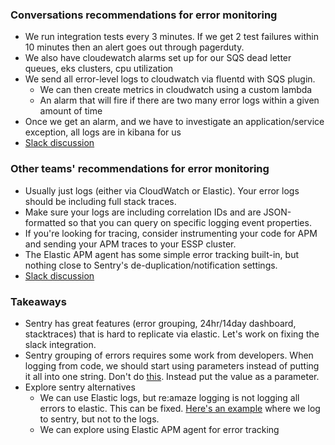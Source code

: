### Conversations recommendations for error monitoring
- We run integration tests every 3 minutes. If we get 2 test failures within 10 minutes then an alert goes out through pagerduty.
- We also have cloudewatch alarms set up for our SQS dead letter queues, eks clusters, cpu utilization
- We send all error-level logs to cloudwatch via fluentd with SQS plugin.
  - We can then create metrics in cloudwatch using a custom lambda
  - An alarm that will fire if there are two many error logs within a given amount of time
- Once we get an alarm, and we have to investigate an application/service exception, all logs are in kibana for us
- [Slack discussion](https://godaddy.slack.com/archives/C02C6HHK8ES/p1641245367424400)

### Other teams' recommendations for error monitoring
- Usually just logs (either via CloudWatch or Elastic). Your error logs should be including full stack traces. 
- Make sure your logs are including correlation IDs and are JSON-formatted so that you can query on specific logging event properties. 
- If you're looking for tracing, consider instrumenting your code for APM and sending your APM traces to your ESSP cluster.
- The Elastic APM agent has some simple error tracking built-in, but nothing close to Sentry's de-duplication/notification settings.
- [Slack discussion](https://godaddy.slack.com/archives/CBVHY0WRK/p1641316847079000)

### Takeaways
- Sentry has great features (error grouping, 24hr/14day dashboard, stacktraces) that is hard to replicate via elastic. Let's work on fixing the slack integration.
- Sentry grouping of errors requires some work from developers. When logging from code, we should start using parameters instead of putting it all into one string. Don't do [this](https://github.com/gdcorp-enm/reamaze/blob/main/app/controllers/incoming_controller.rb#L1031). Instead put the value as a parameter.
- Explore sentry alternatives
  - We can use Elastic logs, but re:amaze logging is not logging all errors to elastic. This can be fixed. [Here's an example](https://github.com/gdcorp-enm/reamaze/blob/main/app/controllers/api/v1/base_controller.rb#L15) where we log to sentry, but not to the logs. 
  - We can explore using Elastic APM agent for error tracking
